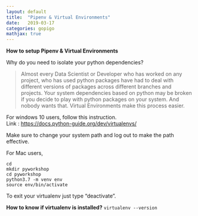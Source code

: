 ```yaml
---
layout: default
title:  "Pipenv & Virtual Environments"
date:   2019-03-17 
categories: gopigo
mathjax: true
---
```

**How to setup Pipenv & Virtual Environments**   

Why do you need to isolate your python dependencies?  

> Almost every Data Scientist or Developer who has worked on any project, who has used python packages have had to deal with different versions of packages across different branches and projects. Your system dependencies based on python may be broken if you decide to play with python packages on your system. And nobody wants that. Virtual Environments make this process easier.

For windows 10 users, follow this instruction.  
Link : https://docs.python-guide.org/dev/virtualenvs/  

Make sure to change your system path and log out to make the path effective.  

For Mac users,   

```
cd  
mkdir pyworkshop  
cd pyworkshop  
python3.7 -m venv env  
source env/bin/activate  

```

To exit your virtualenv just type “deactivate”.





 **How to know if virtualenv is installed?** 
```virtualenv --version```